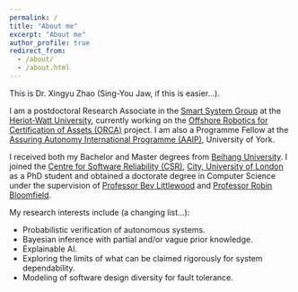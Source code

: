 ```yaml
---
permalink: /
title: "About me"
excerpt: "About me"
author_profile: true
redirect_from: 
  - /about/
  - /about.html
---
```


This is Dr. Xingyu Zhao (Sing-You Jaw, if this is easier...).

I am a postdoctoral Research Associate in the [Smart System Group](https://smartsystems.hw.ac.uk/) at the [Heriot-Watt University](https://www.hw.ac.uk/), currently working on the [Offshore Robotics for Certification of Assets (ORCA)](https://orcahub.org/) project. I am also a Programme Fellow at the [Assuring Autonomy International Programme (AAIP)](https://www.york.ac.uk/assuring-autonomy/), University of York.

I received both my Bachelor and Master degrees from [Beihang University](https://ev.buaa.edu.cn/). I joined the [Centre for Software Reliability (CSR)](https://www.city.ac.uk/about/schools/mathematics-computer-science-engineering/research/centre-for-software-reliability), [City, University of London](https://www.city.ac.uk/) as a PhD student and obtained a doctorate degree in Computer Science under the supervision of [Professor Bev Littlewood](https://www.city.ac.uk/people/academics/bev-littlewood) and [Professor Robin Bloomfield](https://www.city.ac.uk/people/academics/robin-bloomfield).

My research interests include (a changing list...):
* Probabilistic verification of autonomous systems.
* Bayesian inference with partial and/or vague prior knowledge.
* Explainable AI.
* Exploring the limits of what can be claimed rigorously for system dependability.
* Modeling of software design diversity for fault tolerance.

<!--- powered by the [academicpages template](https://github.com/academicpages/academicpages.github.io) and hosted --->
